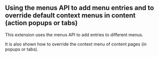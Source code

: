 ## Using the menus API to add menu entries and to override default context menus in content (action popups or tabs)

This extension uses the menus API to add entries to different menus. 

It is also shown how to override the context menu of content pages (in popups or tabs).